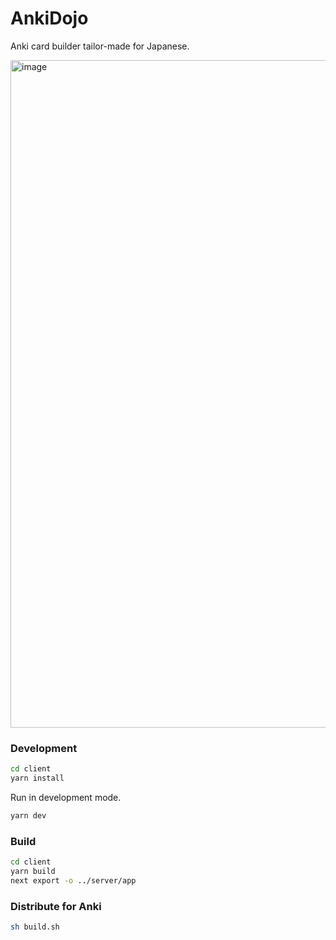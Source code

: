 # AnkiDojo
Anki card builder tailor-made for Japanese.

<img width="1068" alt="image" src="https://user-images.githubusercontent.com/13146030/192142010-b8a9a082-94ec-42d1-ab3d-12c8d116e96b.png">

### Development

```bash
cd client
yarn install
```

Run in development mode.

```bash
yarn dev
```


### Build

```bash
cd client
yarn build
next export -o ../server/app
```

### Distribute for Anki

```bash
sh build.sh
```
